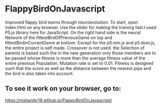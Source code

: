 # FlappyBirdOnJavascript
Improved flappy bird learns through neuroevolution.
To start, open index.html on any browser. Use the slider for making the training fast.I used P5.js library here for JavaScript. On the right hand side is the neural Network of the fittestBirdOfPreviousGame on top and fittestBirdinCurrentGame at bottom.
Except for the p5.min.js and p5.dom.js, the entire project is self made.
Crossover is not used.
the Selection of parents is based such the in the new generation only those members are to be passed whose fitness is more than the average fitness value of the entire previous Population.
Mutation rate is set to 0.01.
Fitness is designed such that the score as well as the distance between the nearest pipe and the bird is also taken into account.

## To see it work on your browser, go to:
https://nishantkr18.github.io/FlappyBirdOnJavascript/
